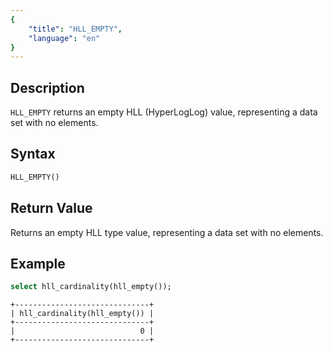 ```yaml
---
{
    "title": "HLL_EMPTY",
    "language": "en"
}
---
```


## Description

`HLL_EMPTY` returns an empty HLL (HyperLogLog) value, representing a data set with no elements.

## Syntax

```sql
HLL_EMPTY()
```

## Return Value

Returns an empty HLL type value, representing a data set with no elements.

## Example

```sql
select hll_cardinality(hll_empty());
```

```text
+------------------------------+
| hll_cardinality(hll_empty()) |
+------------------------------+
|                            0 |
+------------------------------+
```